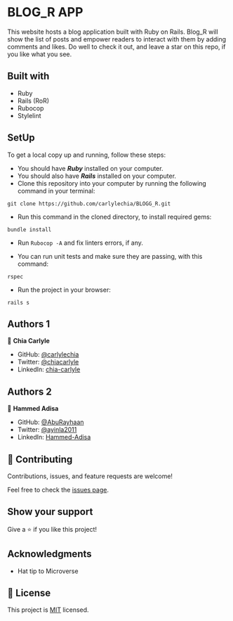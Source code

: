# BLOG_R APP

This website hosts a blog application built with Ruby on Rails. Blog_R will show the list of posts and empower readers to interact with them by adding comments and likes. Do well to check it out, and leave a star on this repo, if you like what you see.

## Built with
- Ruby
- Rails (RoR)
- Rubocop
- Stylelint

## SetUp
To get a local copy up and running, follow these steps:

* You should have ***Ruby*** installed on your computer.
* You should also have ***Rails*** installed on your computer.
* Clone this repository into your computer by running the following command in your terminal:
```
git clone https://github.com/carlylechia/BLOGG_R.git
```
* Run this command in the cloned directory, to install required gems: 
```
bundle install
```
- Run `Rubocop -A` and fix linters errors, if any.
* You can run unit tests and make sure they are passing, with this command:
```
rspec
```
* Run the project in your browser:
```
rails s
```

## Authors 1

👤 **Chia Carlyle**
- GitHub: [@carlylechia](https://github.com/carlylechia)
- Twitter: [@chiacarlyle](https://twitter.com/chiacarlyle)
- LinkedIn: [chia-carlyle](https://linkedin.com/in/chia-carlyle)

## Authors 2

👤 **Hammed Adisa**
- GitHub: [@AbuRayhaan](https://github.com/aburayhaan)
- Twitter: [@ayinla2011](https://twitter.com/ayinla2011)
- LinkedIn: [Hammed-Adisa](https://linkedin.com/in/hammed-adisa)


## 🤝 Contributing

Contributions, issues, and feature requests are welcome!

Feel free to check the [issues page](../../issues/).

## Show your support

Give a ⭐️ if you like this project!

## Acknowledgments

- Hat tip to Microverse

## 📝 License

This project is [MIT](./MIT.md) licensed.
